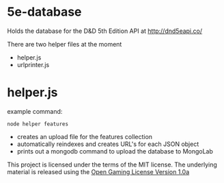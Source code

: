 # 5e-database

Holds the database for the D&D 5th Edition API at http://dnd5eapi.co/

There are two helper files at the moment

* helper.js
* urlprinter.js

# helper.js

example command:

```
node helper features
```

* creates an upload file for the features collection
* automatically reindexes and creates URL's for each JSON object
* prints out a mongodb command to upload the database to MongoLab

This project is licensed under the terms of the MIT license. The underlying material
is released using the [Open Gaming License Version 1.0a](https://www.wizards.com/default.asp?x=d20/oglfaq/20040123f)
